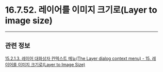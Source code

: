# 16.7.52. 레이어를 이미지 크기로(Layer to image size)

***

## 관련 정보

[15.2.1.3. 레이어 대화상자 컨텍스트 메뉴(The Layer dialog context menu) - 15. 레이어를 이미지 크기로(Layer to Image Size)](./15-02-01-03-the_layer_dialog_context_menu.md#15-02-01-03-s15)